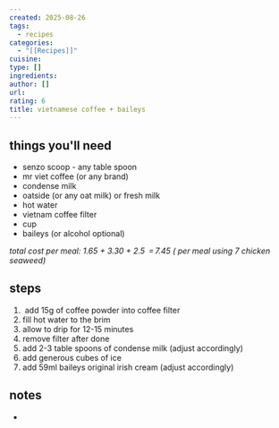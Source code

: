 ```yaml
---
created: 2025-08-26
tags:
  - recipes
categories:
  - "[[Recipes]]"
cuisine:
type: []
ingredients:
author: []
url:
rating: 6
title: vietnamese coffee + baileys
---
```

## things you'll need
- senzo scoop - any table spoon
- mr viet coffee (or any brand)
- condense milk
- oatside (or any oat milk) or fresh milk
- hot water
- vietnam coffee filter
- cup
- baileys (or alcohol optional)

*total cost per meal: 1.65 + 3.30 + 2.5  = 7.45 ( per meal using 7 chicken seaweed)*

## steps

1.  add 15g of coffee powder into coffee filter
2. fill hot water to the brim
3. allow to drip for 12-15 minutes 
4. remove filter after done
5. add 2-3 table spoons of condense milk (adjust accordingly)
6. add generous cubes of ice
7. add 59ml baileys original irish cream (adjust accordingly)

## notes

- 